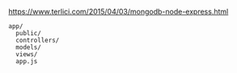 https://www.terlici.com/2015/04/03/mongodb-node-express.html

```
app/
  public/
  controllers/
  models/
  views/
  app.js
```